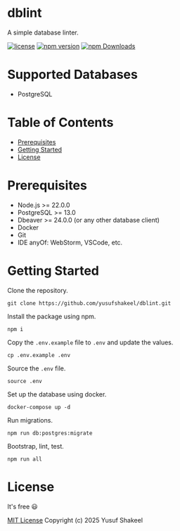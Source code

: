 # dblint
A simple database linter.

[![license](https://img.shields.io/badge/license-MIT-blue.svg)](https://github.com/yusufshakeel/dblint)
[![npm version](https://img.shields.io/badge/npm-0.1.1-blue.svg)](https://www.npmjs.com/package/dblint)
[![npm Downloads](https://img.shields.io/npm/dm/dblint.svg)](https://www.npmjs.com/package/dblint)

# Supported Databases
* PostgreSQL

# Table of Contents
* [Prerequisites](#prerequisites)
* [Getting Started](#getting-started)
* [License](#license)

# Prerequisites
* Node.js >= 22.0.0
* PostgreSQL >= 13.0
* Dbeaver >= 24.0.0 (or any other database client)
* Docker
* Git
* IDE anyOf: WebStorm, VSCode, etc.

# Getting Started

Clone the repository.

```shell
git clone https://github.com/yusufshakeel/dblint.git
```

Install the package using npm.

```shell
npm i
```

Copy the `.env.example` file to `.env` and update the values.

```shell
cp .env.example .env
```

Source the `.env` file.

```shell
source .env
```

Set up the database using docker.

```shell
docker-compose up -d
```

Run migrations.

```shell
npm run db:postgres:migrate
```

Bootstrap, lint, test.

```shell
npm run all
```

# License

It's free :smiley:

[MIT License](https://github.com/yusufshakeel/dblint/blob/main/LICENSE) Copyright (c) 2025 Yusuf Shakeel
